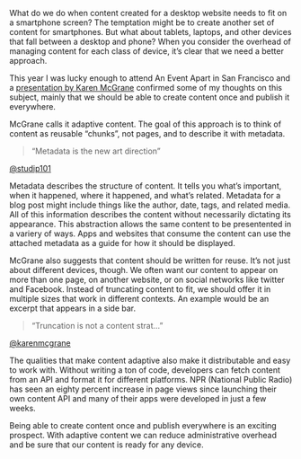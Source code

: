 What do we do when content created for a desktop website needs to fit on a smartphone screen? The temptation might be to create another set of content for smartphones. But what about tablets, laptops, and other devices that fall between a desktop and phone? When you consider the overhead of managing content for each class of device, it’s clear that we need a better approach.

This year I was lucky enough to attend An Event Apart in San Francisco and a [presentation by Karen McGrane](http://aneventapart.com/news/post/aea-video-karen-mcgrane-adapting-ourselves-to-adaptive-content) confirmed some of my thoughts on this subject, mainly that we should be able to create content once and publish it everywhere.

McGrane calls it adaptive content. The goal of this approach is to think of content as reusable “chunks”, not pages, and to describe it with metadata.

> “Metadata is the new art direction”

[@studip101](https://twitter.com/studip101)

Metadata describes the structure of content. It tells you what’s important, when it happened, where it happened, and what’s related. Metadata for a blog post might include things like the author, date, tags, and related media. All of this information describes the content without necessarily dictating its appearance. This abstraction allows the same content to be presentented in a variery of ways. Apps and websites that consume the content can use the attached metadata as a guide for how it should be displayed.

McGrane also suggests that content should be written for reuse. It’s not just about different devices, though. We often want our content to appear on more than one page, on another website, or on social networks like twitter and Facebook. Instead of truncating content to fit, we should offer it in multiple sizes that work in different contexts. An example would be an excerpt that appears in a side bar.

> “Truncation is not a content strat...”

[@karenmcgrane](https://twitter.com/karenmcgrane)

The qualities that make content adaptive also make it distributable and easy to work with. Without writing a ton of code, developers can fetch content from an API and format it for different platforms. NPR (National Public Radio) has seen an eighty percent increase in page views since launching their own content API and many of their apps were developed in just a few weeks.

Being able to create content once and publish everywhere is an exciting prospect. With adaptive content we can reduce administrative overhead and be sure that our content is ready for any device.
